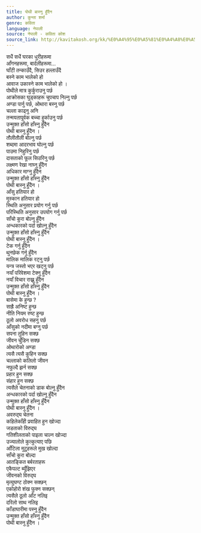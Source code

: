 ```yaml
---
title: पोथी बास्नु हुँदैन
author: कुन्ता शर्मा
genre: कविता
language: नेपाली
source: नेपाली - कविता कोश
source_link: http://kavitakosh.org/kk/%E0%A4%95%E0%A5%81%E0%A4%A8%E0%A5%8D%E0%A4%A4%E0%A4%BE_%E0%A4%B6%E0%A4%B0%E0%A5%8D%E0%A4%AE%E0%A4%BE
---
```


सधैं सधैं घरका धुरीहरूमा  
आँगनहरूमा, बार्दलीहरूमा...  
घाँटी तन्काउँदै, सिउर हल्लाउँदै  
बस्ने काम भालेको हो  
आवाज उकास्ने काम भालेको हो ।  
पोथीले मात्र कुर्कुराउनु पर्छ  
आक्रोसका घुड्काहरू चुपचाप निल्नु पर्छ  
अण्डा पार्नु पर्छ, ओथारा बस्नु पर्छ  
चल्ला काढ्नु अनि  
तन्मयतापूर्वक बच्चा हुर्काउनु पर्छ  
उन्मुक्त हाँसो हाँस्नु हुँदैन  
पोथी बास्नु हुँदैन ।  
तौलीतौली बोल्नु पर्छ  
शब्दमा आदरभाव घोल्नु पर्छ  
पाउमा निहुरिनु पर्छ  
दासताको फूल सिउरिनु पर्छ  
लक्ष्मण रेखा नाघ्नु हुँदैन  
अधिकार माग्नु हुँदैन  
उन्मुक्त हाँसो हाँस्नु हुँदैन  
पोथी बास्नु हुँदैन ।  
आँसु हतियार हो  
मुस्कान हतियार हो  
स्थिति अनुसार प्रयोग गर्नु पर्छ  
परिस्थिति अनुसार उपयोग गर्नु पर्छ  
साँचो कुरा बोल्नु हुँदैन  
अन्धकारको पर्दा खोल्नु हुँदैन  
उन्मुक्त हाँसो हाँस्नु हुँदैन  
पोथी बास्नु हुँदैन ।  
टेक गर्नु हुँदैन  
थुनछेक गर्नु हुँदैन  
मालिक मालिक रट्नु पर्छ  
यन्त्र जस्तो भएर खट्नु पर्छ  
नयाँ परिवेशमा टेक्नु हुँदैन  
नयाँ विचार राख्नु हुँदैन  
उन्मुक्त हाँसो हाँस्नु हुँदैन  
पोथी बास्नु हुँदैन ।  
बासेमा के हुन्छ ?  
साह्रै अनिष्ट हुन्छ  
नीति नियम रुष्ट हुन्छ  
ठूलो अवरोध सहनु पर्छ  
आँसुको नदीमा बग्नु पर्छ  
सपना तुहिन सक्छ  
जीवन चुँडिन सक्छ  
ओथारोको अण्डा  
त्यसै त्यसै कुहिन सक्छ  
चल्लाको कलिलो जीवन  
नफुल्दै झर्न सक्छ  
प्रहार हुन सक्छ  
संहार हुन सक्छ  
त्यसैले चेतनाको डाक बोल्नु हुँदैन  
अन्धकारको पर्दा खोल्नु हुँदैन  
उन्मुक्त हाँसो हाँस्नु हुँदैन  
पोथी बास्नु हुँदैन ।  
अवरुद्घ चेतना  
कहिलेकाँही प्रवाहित हुन खोज्दा  
जडताको विरुद्घ  
गतिशीलताको पाइला चाल्न खोज्दा  
उज्यालोले कुत्कुत्याए पछि  
आँटिला मुटुहरूले मुख खोल्दा  
साँचो कुरा बोल्दा  
आतङ्कित बर्बरताहरू  
एकैपल्ट ब्यूँझिएर  
जीवनको विरुद्घ  
मृत्युघण्ट ठोक्न सक्छन्  
एकोहोरो शंख फुक्न सक्छन्  
त्यसैले ठूलो आँट नलिइ  
दरिलो साथ नलिइ  
काँडाघारीमा पस्नु हुँदैन  
उन्मुक्त हाँसो हाँस्नु हुँदैन  
पोथी बास्नु हुँदैन ।
